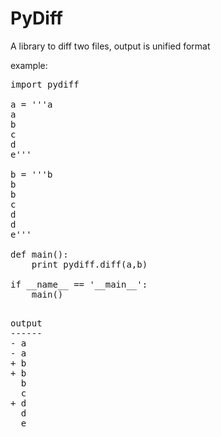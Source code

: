 PyDiff
======

A library to diff two files, output is unified format

example:

<pre>
import pydiff

a = '''a
a
b
c
d
e'''

b = '''b
b
b
c
d
d
e'''

def main():
    print pydiff.diff(a,b)

if __name__ == '__main__':
    main()

</pre>

<pre>
output
------
- a
- a
+ b
+ b
  b
  c
+ d
  d
  e
</pre>
